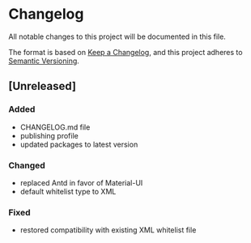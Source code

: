 # Changelog

All notable changes to this project will be documented in this file.

The format is based on [Keep a Changelog](https://keepachangelog.com/en/1.0.0/),
and this project adheres to [Semantic Versioning](https://semver.org/spec/v2.0.0.html).

## [Unreleased]

### Added

- CHANGELOG.md file
- publishing profile
- updated packages to latest version

### Changed

- replaced Antd in favor of Material-UI
- default whitelist type to XML

### Fixed

- restored compatibility with existing XML whitelist file

<!-- ## [1.0.0] - 2017-06-20 -->
<!-- Added
Changed
Deprecated
Removed
Fixed
Security -->

